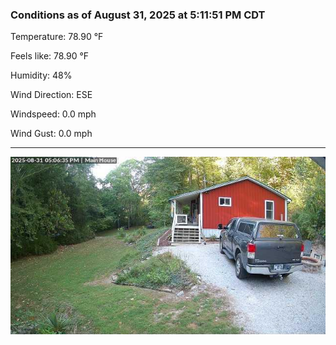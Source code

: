 ### Conditions as of August 31, 2025 at 5:11:51 PM CDT 

Temperature: 78.90 &deg;F

Feels like: 78.90 &deg;F

Humidity: 48%

Wind Direction: ESE

Windspeed: 0.0 mph

Wind Gust: 0.0 mph

---

<img src="./images/latest.jpeg"/>

